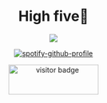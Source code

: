 <h1 align="center"><strong>High five</strong>👋</h1>


<div align="center">

<img src=https://cdn.betterttv.net/emote/5f1b0186cf6d2144653d2970/3x>

[![spotify-github-profile](https://spotify-github-profile.vercel.app/api/view?uid=12147397265&cover_image=true&theme=default&bar_color=ff0000&bar_color_cover=true)](https://spotify-github-profile.vercel.app/api/view?uid=12147397265&redirect=true_)

</div>



<p align="center">
<img width="180" height="60" src="https://visitor-badge.glitch.me/badge?page_id=iSamekh.id.visitor-badge.issue.1&left_color=black&right_color=darkred&left_text=F5" alt="visitor badge"/>
</p>
